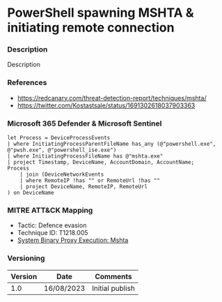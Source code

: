 # PowerShell spawning MSHTA & initiating remote connection

### Description

Description

### References
- https://redcanary.com/threat-detection-report/techniques/mshta/
- https://twitter.com/Kostastsale/status/1691302618037903363

### Microsoft 365 Defender & Microsoft Sentinel
```
let Process = DeviceProcessEvents
| where InitiatingProcessParentFileName has_any (@"powershell.exe", @"pwsh.exe", @"powershell_ise.exe") 
| where InitiatingProcessFileName has @"mshta.exe"
| project Timestamp, DeviceName, AccountDomain, AccountName;
Process
    | join (DeviceNetworkEvents
    | where RemoteIP !has "" or RemoteUrl !has ""
    | project DeviceName, RemoteIP, RemoteUrl
) on DeviceName
```

### MITRE ATT&CK Mapping
- Tactic: Defence evasion
- Technique ID: T1218.005
- [System Binary Proxy Execution: Mshta](https://attack.mitre.org/techniques/T1218/005/)

### Versioning
| Version       | Date          | Comments                          |
| ------------- |---------------| ----------------------------------|
| 1.0           | 16/08/2023    | Initial publish                   |
